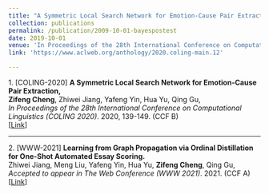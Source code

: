 ```yaml
---
title: "A Symmetric Local Search Network for Emotion-Cause Pair Extraction"
collection: publications
permalink: /publication/2009-10-01-bayespostest
date: 2019-10-01
venue: 'In Proceedings of the 28th International Conference on Computational Linguistics (COLING 2020)'
link: 'https://www.aclweb.org/anthology/2020.coling-main.12'

---
```


<p><span class="STYLE1">1. [COLING-2020]</span> <strong>A Symmetric Local Search Network for Emotion-Cause Pair Extraction,</strong><br>
    <strong>Zifeng Cheng</strong>, Zhiwei Jiang, Yafeng Yin, Hua Yu, Qing Gu,<br>
    <em>In Proceedings of the 28th International Conference on Computational Linguistics (COLING 2020)</em>. 2020, 139-149. 
	<span class="STYLE1">(CCF B)</span> <br>
	[<a href="https://www.aclweb.org/anthology/2020.coling-main.12/">Link</a>]

---
<p><span class="STYLE1">2. [WWW-2021]</span> <strong>Learning from Graph Propagation via Ordinal Distillation for One-Shot Automated Essay Scoring.</strong><br>
    Zhiwei Jiang, Meng Liu, Yafeng Yin, Hua Yu, <strong>Zifeng Cheng</strong>, Qing Gu,<br>
    <em>Accepted to appear in The Web Conference (WWW 2021)</em>. 2021. <span class="STYLE1">(CCF A)</span> <br> 
	[<a href="https://www.aclweb.org/anthology/2020.coling-main.12/">Link</a>]
	



